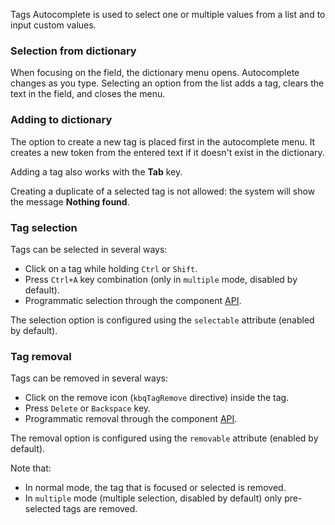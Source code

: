 Tags Autocomplete is used to select one or multiple values from a list and to input custom values.

<!-- example(tag-autocomplete) -->

### Selection from dictionary

When focusing on the field, the dictionary menu opens. Autocomplete changes as you type. Selecting an option from the list adds a tag, clears the text in the field, and closes the menu.

<!-- example(tag-autocomplete-option-operations) -->

### Adding to dictionary

The option to create a new tag is placed first in the autocomplete menu. It creates a new token from the entered text if it doesn't exist in the dictionary.

Adding a tag also works with the **Tab** key.

Creating a duplicate of a selected tag is not allowed: the system will show the message **Nothing found**.

<!-- example(tag-autocomplete-option-operations) -->

### Tag selection

Tags can be selected in several ways:

- Click on a tag while holding `Ctrl` or `Shift`.
- Press `Ctrl+A` key combination (only in `multiple` mode, disabled by default).
- Programmatic selection through the component [API](/en/components/tag/api).

The selection option is configured using the `selectable` attribute (enabled by default).

### Tag removal

Tags can be removed in several ways:

- Click on the remove icon (`kbqTagRemove` directive) inside the tag.
- Press `Delete` or `Backspace` key.
- Programmatic removal through the component [API](/en/components/tag/api).

The removal option is configured using the `removable` attribute (enabled by default).

Note that:

- In normal mode, the tag that is focused or selected is removed.
- In `multiple` mode (multiple selection, disabled by default) only pre-selected tags are removed.
